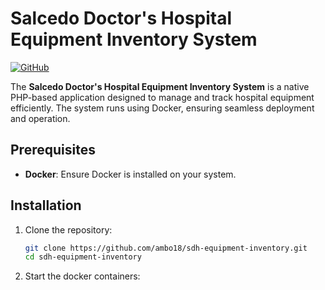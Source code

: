 # Salcedo Doctor's Hospital Equipment Inventory System  

[![GitHub](https://img.shields.io/badge/GitHub-Repository-blue?style=flat&logo=github)](https://github.com/ambo18/sdh-equipment-inventory)  

The **Salcedo Doctor's Hospital Equipment Inventory System** is a native PHP-based application designed to manage and track hospital equipment efficiently. The system runs using Docker, ensuring seamless deployment and operation.  

## Prerequisites  

- **Docker**: Ensure Docker is installed on your system.  

## Installation  

1. Clone the repository:  
   ```bash  
   git clone https://github.com/ambo18/sdh-equipment-inventory.git  
   cd sdh-equipment-inventory  

2. Start the docker containers: